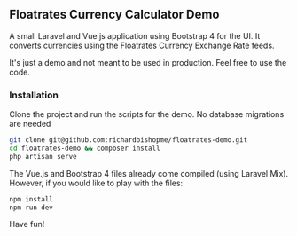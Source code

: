 ## Floatrates Currency Calculator Demo

A small Laravel and Vue.js application using Bootstrap 4 for the UI. It converts currencies using the Floatrates Currency Exchange Rate feeds.

It's just a demo and not meant to be used in production. Feel free to use the code.

### Installation

Clone the project and run the scripts for the demo. No database migrations are needed

```bash
git clone git@github.com:richardbishopme/floatrates-demo.git
cd floatrates-demo && composer install
php artisan serve
```

The Vue.js and Bootstrap 4 files already come compiled (using Laravel Mix). However, if you would like to play with the files:

```bash
npm install
npm run dev
```
Have fun!